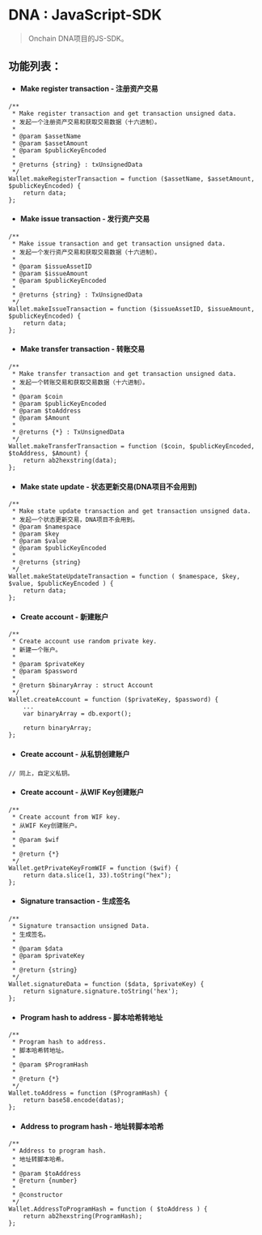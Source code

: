 # DNA : JavaScript-SDK

> Onchain DNA项目的JS-SDK。


## 功能列表：

- #### Make register transaction - 注册资产交易
```angular2html
/**
 * Make register transaction and get transaction unsigned data.
 * 发起一个注册资产交易和获取交易数据（十六进制）。
 * 
 * @param $assetName
 * @param $assetAmount
 * @param $publicKeyEncoded
 * 
 * @returns {string} : txUnsignedData
 */
Wallet.makeRegisterTransaction = function ($assetName, $assetAmount, $publicKeyEncoded) {
	return data;
};
```

- #### Make issue transaction - 发行资产交易
```angular2html
/**
 * Make issue transaction and get transaction unsigned data.
 * 发起一个发行资产交易和获取交易数据（十六进制）。
 * 
 * @param $issueAssetID
 * @param $issueAmount
 * @param $publicKeyEncoded
 * 
 * @returns {string} : TxUnsignedData
 */
Wallet.makeIssueTransaction = function ($issueAssetID, $issueAmount, $publicKeyEncoded) {
    return data;
};
```

- #### Make transfer transaction - 转账交易
```angular2html
/**
 * Make transfer transaction and get transaction unsigned data.
 * 发起一个转账交易和获取交易数据（十六进制）。
 * 
 * @param $coin
 * @param $publicKeyEncoded
 * @param $toAddress
 * @param $Amount
 * 
 * @returns {*} : TxUnsignedData
 */
Wallet.makeTransferTransaction = function ($coin, $publicKeyEncoded, $toAddress, $Amount) {
	return ab2hexstring(data);
};
```

- #### Make state update - 状态更新交易(DNA项目不会用到)
```angular2html
/**
 * Make state update transaction and get transaction unsigned data.
 * 发起一个状态更新交易，DNA项目不会用到。
 * @param $namespace
 * @param $key
 * @param $value
 * @param $publicKeyEncoded
 * 
 * @returns {string}
 */
Wallet.makeStateUpdateTransaction = function ( $namespace, $key, $value, $publicKeyEncoded ) {
    return data;
};
```

- #### Create account - 新建账户
```angular2html
/**
 * Create account use random private key.
 * 新建一个账户。
 * 
 * @param $privateKey
 * @param $password
 * 
 * @return $binaryArray : struct Account
 */
Wallet.createAccount = function ($privateKey, $password) {
	...
	var binaryArray = db.export();

	return binaryArray;
};
```

- #### Create account - 从私钥创建账户
```angular2html
// 同上，自定义私钥。
```

- #### Create account - 从WIF Key创建账户
```angular2html
/**
 * Create account from WIF key.
 * 从WIF Key创建账户。
 * 
 * @param $wif
 * 
 * @return {*}
 */
Wallet.getPrivateKeyFromWIF = function ($wif) {
    return data.slice(1, 33).toString("hex");
};
```

- #### Signature transaction - 生成签名
```angular2html
/**
 * Signature transaction unsigned Data.
 * 生成签名。
 * 
 * @param $data
 * @param $privateKey
 * 
 * @return {string}
 */
Wallet.signatureData = function ($data, $privateKey) {
	return signature.signature.toString('hex');
};
```

- #### Program hash to address - 脚本哈希转地址
```angular2html
/**
 * Program hash to address.
 * 脚本哈希转地址。
 * 
 * @param $ProgramHash
 * 
 * @return {*}
 */
Wallet.toAddress = function ($ProgramHash) {
    return base58.encode(datas);
};
```

- #### Address to program hash - 地址转脚本哈希
```angular2html
/**
 * Address to program hash.
 * 地址转脚本哈希。
 * 
 * @param $toAddress
 * @return {number}
 * 
 * @constructor
 */
Wallet.AddressToProgramHash = function ( $toAddress ) {
    return ab2hexstring(ProgramHash);
};
```
  